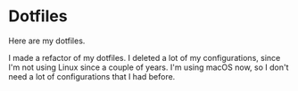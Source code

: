 # Dotfiles

Here are my dotfiles.

I made a refactor of my dotfiles. I deleted a lot of my configurations, since I'm not using Linux since a couple of years. I'm using macOS now, so I don't need a lot of configurations that I had before.